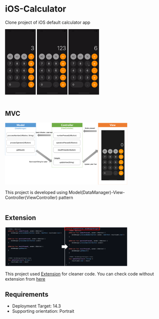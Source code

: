 # iOS-Calculator
Clone project of iOS default calculator app

<img src="./iOS-Calculator/1.gif" width="20%" alt="dice"></img>
<img src="./iOS-Calculator/2.gif" width="20%" alt="dice"></img>
<img src="./iOS-Calculator/3.gif" width="20%" alt="dice"></img>
<br/><br/>

## MVC
<img src="./iOS-Calculator/mvc-diagram.png" width="80%" alt="dice"></img>

This project is developed using Model(DataManager)-View-Controller(ViewController) pattern
<br/><br/>

## Extension
<img src="./iOS-Calculator/extension.png" width="80%" alt="dice"></img>

This project used [Extension](https://docs.swift.org/swift-book/LanguageGuide/Extensions.html) for cleaner code. You can check code without extension from [here](https://github.com/ChoiysApple/iOS-Calculator/blob/6c2fc192a209fba09f9e11238b07b167f1a0af2b/iOS-Calculator/iOS-Calculator/ViewController.swift) 


## Requirements
* Deployment Target: 14.3
* Supporting orientation: Portrait
